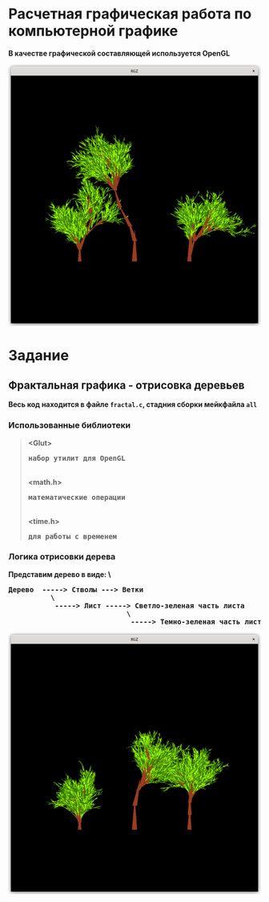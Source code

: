 # Расчетная графическая работа по компьютерной графике
<strong>В качестве графической составляющей используется OpenGL<strong>


![RGZ](examples/Ex1.png)

# Задание

## Фрактальная графика - отрисовка деревьев

Весь код находится в файле `fractal.c`, стадния сборки мейкфайла `all`

### Использованные библиотеки
>\<Glut> <pre>набор утилит для OpenGL</pre> \
><math.h> <pre>математические операции</pre> \
><time.h> <pre>для работы с временем</pre>

### Логика отрисовки дерева
Представим дерево в виде: \
<pre>
Дерево  -----> Стволы ---> Ветки
          \
           -----> Лист -----> Светло-зеленая часть листа
                            \
                             -----> Темно-зеленая часть листа
</pre>
![RGZ](examples/Ex2.png)
